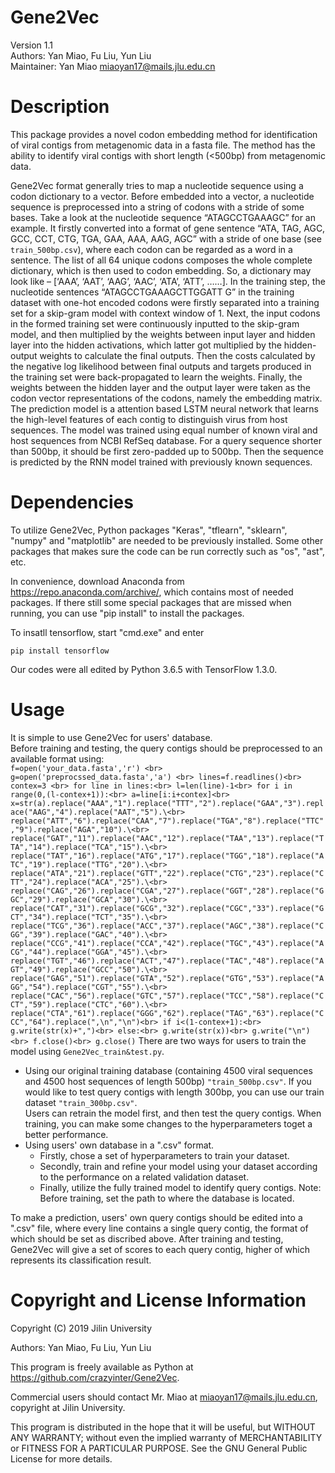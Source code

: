 # Gene2Vec
Version 1.1 <br>
Authors: Yan Miao, Fu Liu, Yun Liu <br>
Maintainer: Yan Miao miaoyan17@mails.jlu.edu.cn 

# Description
  This package provides a novel codon embedding method for identification of viral contigs from metagenomic data in a fasta file. The method has the ability to identify viral contigs with short length (<500bp) from metagenomic data.

  Gene2Vec format generally tries to map a nucleotide sequence using a codon dictionary to a vector. Before embedded into a vector, a nucleotide sequence is preprocessed into a string of codons with a stride of some bases. Take a look at the nucleotide sequence “ATAGCCTGAAAGC” for an example. It firstly converted into a format of gene sentence “ATA, TAG, AGC, GCC, CCT, CTG, TGA, GAA, AAA, AAG, AGC” with a stride of one base (see `train_500bp.csv`), where each codon can be regarded as a word in a sentence. The list of all 64 unique codons composes the whole complete dictionary, which is then used to codon embedding. So, a dictionary may look like – [‘AAA’, ‘AAT’, ‘AAG’, ‘AAC’, ‘ATA’, ‘ATT’, ……]. In the training step, the nucleotide sentences “ATAGCCTGAAAGCTTGGATT G” in the training dataset with one-hot encoded codons were firstly separated into a training set for a skip-gram model with context window of 1. Next, the input codons in the formed training set were continuously inputted to the skip-gram model, and then multiplied by the weights between input layer and hidden layer into the hidden activations, which latter got multiplied by the hidden-output weights to calculate the final outputs. Then the costs calculated by the negative log likelihood between final outputs and targets produced in the training set were back-propagated to learn the weights. Finally, the weights between the hidden layer and the output layer were taken as the codon vector representations of the codons, namely the embedding matrix.
  The prediction model is a attention based LSTM neural network that learns the high-level features of each contig to distinguish virus from host sequences. The model was trained using equal number of known viral and host sequences from NCBI RefSeq database. For a query sequence shorter than 500bp, it should be first zero-padded up to 500bp. Then the sequence is predicted by the RNN model trained with previously known sequences.

# Dependencies
To utilize Gene2Vec, Python packages "Keras", "tflearn", "sklearn", "numpy" and "matplotlib" are needed to be previously installed. Some other packages that makes sure the code can be run correctly such as "os", "ast", etc.

In convenience, download Anaconda from https://repo.anaconda.com/archive/, which contains most of needed packages. If there still some special packages that are missed when running, you can use "pip install" to install the packages. 

To insatll tensorflow, start "cmd.exe" and enter <br>
```
pip install tensorflow
```
Our codes were all edited by Python 3.6.5 with TensorFlow 1.3.0.

# Usage
It is simple to use Gene2Vec for users' database. <br>
Before training and testing, the query contigs should be preprocessed to an available format using: <br>
`f=open('your_data.fasta','r') <br>
g=open('preprocssed_data.fasta','a') <br>
lines=f.readlines()<br>
contex=3 <br>
for line in lines:<br>
    l=len(line)-1<br>
    for i in range(0,(l-contex+1)):<br>
        a=line[i:i+contex]<br>
        x=str(a).replace("AAA","1").replace("TTT","2").replace("GAA","3").replace("AAG","4").replace("AAT","5").\<br>
        replace("ATT","6").replace("CAA","7").replace("TGA","8").replace("TTC","9").replace("AGA","10").\<br>
        replace("GAT","11").replace("AAC","12").replace("TAA","13").replace("TTA","14").replace("TCA","15").\<br>
        replace("TAT","16").replace("ATG","17").replace("TGG","18").replace("ATC","19").replace("TTG","20").\<br>
        replace("ATA","21").replace("GTT","22").replace("CTG","23").replace("CTT","24").replace("ACA","25").\<br>
        replace("CAG","26").replace("CGA","27").replace("GGT","28").replace("GGC","29").replace("GCA","30").\<br>
        replace("CAT","31").replace("GCG","32").replace("CGC","33").replace("GCT","34").replace("TCT","35").\<br>
        replace("TCG","36").replace("ACC","37").replace("AGC","38").replace("CGG","39").replace("GAC","40").\<br>
        replace("CCG","41").replace("CCA","42").replace("TGC","43").replace("ACG","44").replace("GGA","45").\<br>
        replace("TGT","46").replace("ACT","47").replace("TAC","48").replace("AGT","49").replace("GCC","50").\<br>
        replace("GAG","51").replace("GTA","52").replace("GTG","53").replace("AGG","54").replace("CGT","55").\<br>
        replace("CAC","56").replace("GTC","57").replace("TCC","58").replace("CCT","59").replace("CTC","60").\<br>
        replace("CTA","61").replace("GGG","62").replace("TAG","63").replace("CCC","64").replace(",\n","\n")<br>
        if i<(1-contex+1):<br>
            g.write(str(x)+",")<br>
        else:<br>
            g.write(str(x))<br>
    g.write("\n")<br>
f.close()<br>
g.close()`
There are two ways for users to train the model using `Gene2Vec_train&test.py`.
* Using our original training database (containing 4500 viral sequences and 4500 host sequences of length 500bp) `"train_500bp.csv"`. If you would like to test query contigs with length 300bp, you can use our train dataset `"train_300bp.csv"`. <br>
Users can retrain the model first, and then test the query contigs. When training, you can make some changes to the hyperparameters toget a better performance.
* Using users' own database in a ".csv" format. <br>
	* Firstly, chose a set of hyperparameters to train your dataset.
	* Secondly, train and refine your model using your dataset according to the performance on a related validation dataset.
	* Finally, utilize the fully trained model to identify query contigs. 
Note: Before training, set the path to where the database is located. 

To make a prediction, users' own query contigs should be edited into a ".csv" file, where every line contains a single query contig, the format of which should be set as discribed above. After training and testing, Gene2Vec will give a set of scores to each query contig, higher of which represents its classification result.

# Copyright and License Information
Copyright (C) 2019 Jilin University

Authors: Yan Miao, Fu Liu, Yun Liu

This program is freely available as Python at https://github.com/crazyinter/Gene2Vec.

Commercial users should contact Mr. Miao at miaoyan17@mails.jlu.edu.cn, copyright at Jilin University.

This program is distributed in the hope that it will be useful, but WITHOUT ANY WARRANTY; without even the implied warranty of MERCHANTABILITY or FITNESS FOR A PARTICULAR PURPOSE. See the GNU General Public License for more details.
